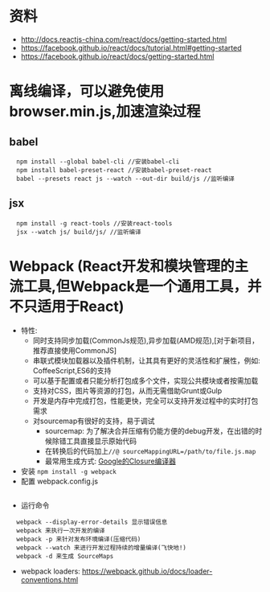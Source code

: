 # 资料
 + http://docs.reactjs-china.com/react/docs/getting-started.html
 + https://facebook.github.io/react/docs/tutorial.html#getting-started
 + https://facebook.github.io/react/docs/getting-started.html
# 离线编译，可以避免使用browser.min.js,加速渲染过程
## babel
```
  npm install --global babel-cli //安装babel-cli
  npm install babel-preset-react //安装babel-preset-react
  babel --presets react js --watch --out-dir build/js //监听编译
```
## jsx
```
  npm install -g react-tools //安装react-tools
  jsx --watch js/ build/js/ //监听编译
```

# Webpack (React开发和模块管理的主流工具,但Webpack是一个通用工具，并不只适用于React)
  + 特性:
    - 同时支持同步加载(CommonJs规范),异步加载(AMD规范),[对于新项目，推荐直接使用CommonJS]
    - 串联式模块加载器以及插件机制，让其具有更好的灵活性和扩展性，例如: CoffeeScript,ES6的支持
    - 可以基于配置或者只能分析打包成多个文件，实现公共模块或者按需加载
    - 支持对CSS，图片等资源的打包，从而无需借助Grunt或Gulp
    - 开发是内存中完成打包，性能更快，完全可以支持开发过程中的实时打包需求
    - 对sourcemap有很好的支持，易于调试
      - sourcemap: 为了解决合并压缩有仍能方便的debug开发，在出错的时候除错工具直接显示原始代码
      - 在转换后的代码加上```//@ sourceMappingURL=/path/to/file.js.map```
      - 最常用生成方式: [Google的Closure编译器](https://developers.google.com/closure/compiler/)
  + 安装 ```npm install -g webpack```
  + 配置 webpack.config.js
  ```

  ```
  + 运行命令
  ```
    webpack --display-error-details 显示错误信息
    webpack 来执行一次开发的编译
    webpack -p 来针对发布环境编译(压缩代码)
    webpack --watch 来进行开发过程持续的增量编译(飞快地!)
    webpack -d 来生成 SourceMaps
  ```
  + webpack loaders: https://webpack.github.io/docs/loader-conventions.html
